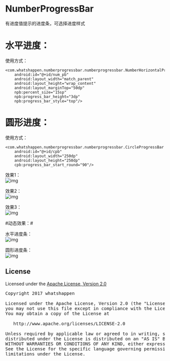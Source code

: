 # NumberProgressBar
有进度值提示的进度条，可选择进度样式

# 水平进度： #

<P>使用方式：</P>

	<com.whatshappen.numberprogressbar.numberprogressbar.NumberHorizontalProgressBar
		android:id="@+id/num_pb" 
		android:layout_width="match_parent"
		android:layout_height="wrap_content"
		android:layout_marginTop="50dp"
		npb:percent_size="15sp"
		npb:progress_bar_height="3dp"
		npb:progress_bar_style="top"/> 


# 圆形进度： #

<P>使用方式：</P>
	
	<com.whatshappen.numberprogressbar.numberprogressbar.CircleProgressBar
		android:id="@+id/cpb" 
		android:layout_width="250dp"
		android:layout_height="250dp" 
		cpb:progress_bar_start_round="90"/> 


效果1：  
![img](https://github.com/whatshappen/NumberProgressBar/blob/master/screenshots/progressbar_top.jpg)  

效果2：  
![img](https://github.com/whatshappen/NumberProgressBar/blob/master/screenshots/progressbar_center.jpg)  

效果3：  
![img](https://github.com/whatshappen/NumberProgressBar/blob/master/screenshots/progressbar_bottom.jpg)  

#动态效果：#

水平进度条：  
![img](https://github.com/whatshappen/NumberProgressBar/blob/master/screenshots/progressbar.gif) 


 
圆形进度条：  
![img](https://github.com/whatshappen/NumberProgressBar/blob/master/screenshots/progressbar_cir.gif)  
## License
Licensed under the [Apache License, Version 2.0](http://www.apache.org/licenses/LICENSE-2.0.html)  
<pre>
Copyright 2017 whatshappen

Licensed under the Apache License, Version 2.0 (the "License");
you may not use this file except in compliance with the License.
You may obtain a copy of the License at

   http://www.apache.org/licenses/LICENSE-2.0

Unless required by applicable law or agreed to in writing, software
distributed under the License is distributed on an "AS IS" BASIS,
WITHOUT WARRANTIES OR CONDITIONS OF ANY KIND, either express or implied.
See the License for the specific language governing permissions and
limitations under the License.
</pre>
